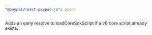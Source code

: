 ```yaml
---
"@paypal/react-paypal-js": patch
---
```


Adds an early resolve to loadCoreSdkScript if a v6 core script already exists.
